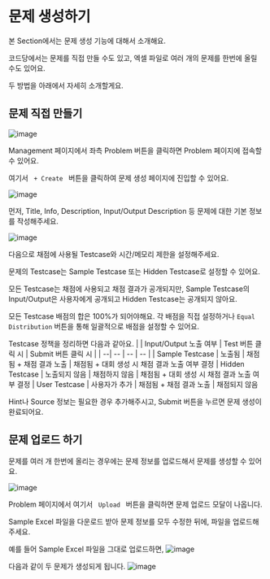 # 문제 생성하기

본 Section에서는 문제 생성 기능에 대해서 소개해요.

코드당에서는 문제를 직접 만들 수도 있고, 엑셀 파일로 여러 개의 문제를 한번에 올릴 수도 있어요. 

두 방법을 아래에서 자세히 소개할게요.

## 문제 직접 만들기
![image](https://github.com/user-attachments/assets/56c49c76-cbbf-4916-8acb-0172242d4637)

Management 페이지에서 좌측 Problem 버튼을 클릭하면 Problem 페이지에 접속할 수 있어요.

여기서 <code> + Create </code> 버튼을 클릭하여 문제 생성 페이지에 진입할 수 있어요. 

![image](https://github.com/user-attachments/assets/09380b6d-00df-4de5-9b1f-14943c227ae3)

먼저, Title, Info, Description, Input/Output Description 등 문제에 대한 기본 정보를 작성해주세요.

![image](https://github.com/user-attachments/assets/50a7b215-76a1-4d68-b2f0-87c3b4da1299)

다음으로 채점에 사용될 Testcase와 시간/메모리 제한을 설정해주세요. 


문제의 Testcase는 Sample Testcase 또는 Hidden Testcase로 설정할 수 있어요.

모든 Testcase는 채점에 사용되고 채점 결과가 공개되지만, 
Sample Testcase의 Input/Output은 사용자에게 공개되고 Hidden Testcase는 공개되지 않아요.

모든 Testcase 배점의 합은 100%가 되어야해요. 각 배점을 직접 설정하거나 `Equal Distribution` 버튼을 통해 일괄적으로 배점을 설정할 수 있어요.

Testcase 정책을 정리하면 다음과 같아요.
| | Input/Output 노출 여부	| Test 버튼 클릭 시	| Submit 버튼 클릭 시 |
| --| -- | -- | -- |
| Sample Testcase |	노출됨	| 채점됨 + 채점 결과 노출	| 채점됨 + 대회 생성 시 채점 결과 노출 여부 결정
| Hidden Testcase	| 노출되지 않음	| 채점하지 않음	| 채점됨 + 대회 생성 시 채점 결과 노출 여부 결정
| User Testcase  	| 사용자가 추가	| 채점됨 + 채점 결과 노출	| 채점되지 않음

Hint나 Source 정보는 필요한 경우 추가해주시고, Submit 버튼을 누르면 문제 생성이 완료되어요.

## 문제 업로드 하기

문제를 여러 개 한번에 올리는 경우에는 문제 정보를 업로드해서 문제를 생성할 수 있어요.

![image](https://github.com/user-attachments/assets/933e17e4-be42-4c17-9bba-387d207c2faf)

Problem 페이지에서 여기서 <code> Upload </code> 버튼을 클릭하면 문제 업로드 모달이 나옵니다.

Sample Excel 파일을 다운로드 받아 문제 정보를 모두 수정한 뒤에, 파일을 업로드해주세요.

예를 들어 Sample Excel 파일을 그대로 업로드하면,
![image](https://github.com/user-attachments/assets/006b1533-db0a-442a-ba95-9d7538081b45)

다음과 같이 두 문제가 생성되게 됩니다.
![image](https://github.com/user-attachments/assets/b64bbfe5-7731-4b77-9c46-d670ca4768b6)


